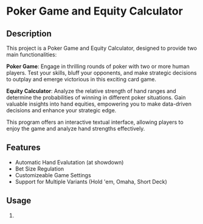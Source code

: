 # Poker Game and Equity Calculator

## Description

This project is a Poker Game and Equity Calculator, designed to provide two main functionalities:

**Poker Game**: Engage in thrilling rounds of poker with two or more human players. Test your skills, bluff your opponents, and make strategic decisions to outplay and emerge victorious in this exciting card game.

**Equity Calculator**: Analyze the relative strength of hand ranges and determine the probabilities of winning in different poker situations. Gain valuable insights into hand equities, empowering you to make data-driven decisions and enhance your strategic edge.

This program offers an interactive textual interface, allowing players to enjoy the game and analyze hand strengths effectively.

## Features

- Automatic Hand Evalutation (at showdown)
- Bet Size Regulation
- Customizeable Game Settings
- Support for Multiple Variants (Hold 'em, Omaha, Short Deck)

## Usage

1. 
